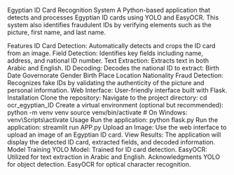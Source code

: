 Egyptian ID Card Recognition System
A Python-based application that detects and processes Egyptian ID cards using YOLO and EasyOCR. This system also identifies fraudulent IDs by verifying elements such as the picture, first name, and last name.

Features
ID Card Detection: Automatically detects and crops the ID card from an image.
Field Detection: Identifies key fields including name, address, and national ID number.
Text Extraction: Extracts text in both Arabic and English.
ID Decoding: Decodes the national ID to extract:
Birth Date
Governorate
Gender
Birth Place
Location
Nationality
Fraud Detection: Recognizes fake IDs by validating the authenticity of the picture and personal information.
Web Interface: User-friendly interface built with Flask.
Installation
Clone the repository:
Navigate to the project directory:
cd ocr_egyptian_ID
Create a virtual environment (optional but recommended):
python -m venv venv
source venv/bin/activate  # On Windows: venv\Scripts\activate
Usage
Run the application:
python flask.py
Run the application:
streamlit run APP.py
Upload an Image: Use the web interface to upload an image of an Egyptian ID card.
View Results: The application will display the detected ID card, extracted fields, and decoded information.
Model Training
YOLO Model: Trained for ID card detection.
EasyOCR: Utilized for text extraction in Arabic and English.
Acknowledgments
YOLO for object detection.
EasyOCR for optical character recognition.
